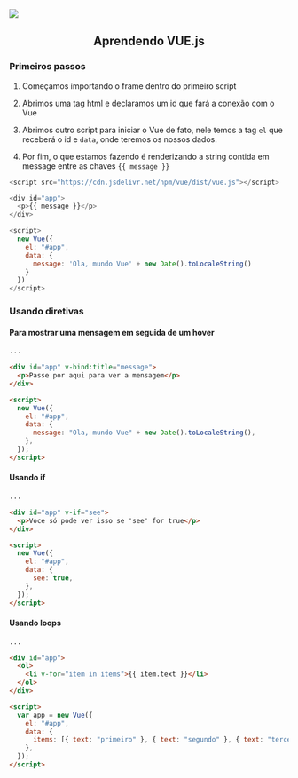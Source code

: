 <img src="https://miro.medium.com/max/3840/0*V2joFeJ1WYYRl8tV.png"/>

<h2 align="center">Aprendendo VUE.js</h2>

### Primeiros passos

1. Começamos importando o frame dentro do primeiro script

2. Abrimos uma tag html e declaramos um id que fará a conexão com o Vue

3. Abrimos outro script para iniciar o Vue de fato, nele temos a tag `el` que receberá o id e `data`, onde teremos os nossos dados.

4. Por fim, o que estamos fazendo é renderizando a string contida em message entre as chaves `{{ message }}`

```javascript
<script src="https://cdn.jsdelivr.net/npm/vue/dist/vue.js"></script>

<div id="app">
  <p>{{ message }}</p>
</div>

<script>
  new Vue({
    el: "#app",
    data: {
      message: 'Ola, mundo Vue' + new Date().toLocaleString()
    }
  })
</script>
```

### Usando diretivas

#### Para mostrar uma mensagem em seguida de um hover

```html
...

<div id="app" v-bind:title="message">
  <p>Passe por aqui para ver a mensagem</p>
</div>

<script>
  new Vue({
    el: "#app",
    data: {
      message: "Ola, mundo Vue" + new Date().toLocaleString(),
    },
  });
</script>
```

#### Usando if

```html
...

<div id="app" v-if="see">
  <p>Voce só pode ver isso se 'see' for true</p>
</div>

<script>
  new Vue({
    el: "#app",
    data: {
      see: true,
    },
  });
</script>
```

#### Usando loops

```html
...

<div id="app">
  <ol>
    <li v-for="item in items">{{ item.text }}</li>
  </ol>
</div>

<script>
  var app = new Vue({
    el: "#app",
    data: {
      items: [{ text: "primeiro" }, { text: "segundo" }, { text: "terceiro" }],
    },
  });
</script>
```
